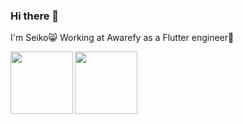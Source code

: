 ### Hi there 👋

I'm Seiko😸
Working at Awarefy as a Flutter engineer📱

<a href="https://github.com/IshibaSeiko/github-readme-stats">
  <img align="left" src="https://github-readme-stats.vercel.app/api?username=IshibaSeiko&theme=omni&show_icons=true&count_private=true" height=100/>
</a>
<a href="https://github.com/IshibaSeiko/github-readme-stats">
  <img align="left" src="https://github-readme-stats.vercel.app/api/top-langs/?username=IshibaSeiko&layout=compact&count_private=true"  height=100/>
</a>



<!--
**IshibaSeiko/IshibaSeiko** is a ✨ _special_ ✨ repository because its `README.md` (this file) appears on your GitHub profile.

Here are some ideas to get you started:

- 🔭 I’m currently working on ...
- 🌱 I’m currently learning ...
- 👯 I’m looking to collaborate on ...
- 🤔 I’m looking for help with ...
- 💬 Ask me about ...
- 📫 How to reach me: ...
- 😄 Pronouns: ...
- ⚡ Fun fact: ...
-->
